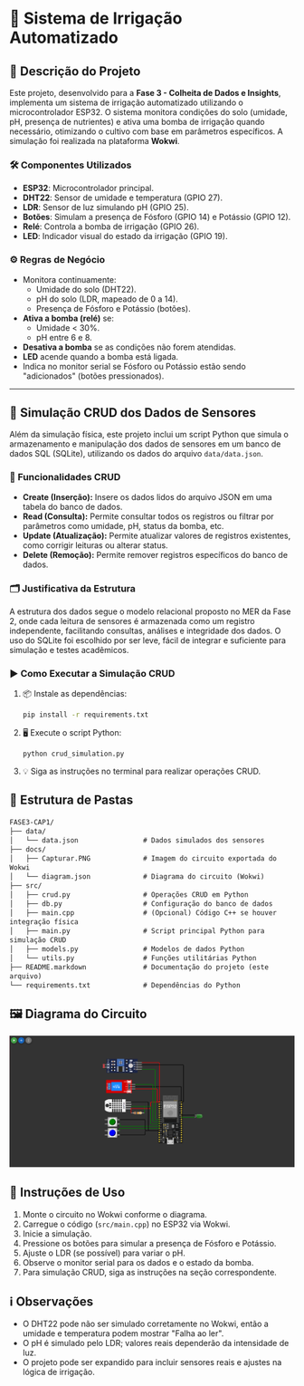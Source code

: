# 🌱 Sistema de Irrigação Automatizado

## 📝 Descrição do Projeto
Este projeto, desenvolvido para a **Fase 3 - Colheita de Dados e Insights**, implementa um sistema de irrigação automatizado utilizando o microcontrolador ESP32. O sistema monitora condições do solo (umidade, pH, presença de nutrientes) e ativa uma bomba de irrigação quando necessário, otimizando o cultivo com base em parâmetros específicos. A simulação foi realizada na plataforma **Wokwi**.

### 🛠️ Componentes Utilizados
- **ESP32**: Microcontrolador principal.
- **DHT22**: Sensor de umidade e temperatura (GPIO 27).
- **LDR**: Sensor de luz simulando pH (GPIO 25).
- **Botões**: Simulam a presença de Fósforo (GPIO 14) e Potássio (GPIO 12).
- **Relé**: Controla a bomba de irrigação (GPIO 26).
- **LED**: Indicador visual do estado da irrigação (GPIO 19).

### ⚙️ Regras de Negócio
- Monitora continuamente:
  - Umidade do solo (DHT22).
  - pH do solo (LDR, mapeado de 0 a 14).
  - Presença de Fósforo e Potássio (botões).
- **Ativa a bomba (relé)** se:
  - Umidade < 30%.
  - pH entre 6 e 8.
- **Desativa a bomba** se as condições não forem atendidas.
- **LED** acende quando a bomba está ligada.
- Indica no monitor serial se Fósforo ou Potássio estão sendo "adicionados" (botões pressionados).

---

## 💾 Simulação CRUD dos Dados de Sensores

Além da simulação física, este projeto inclui um script Python que simula o armazenamento e manipulação dos dados de sensores em um banco de dados SQL (SQLite), utilizando os dados do arquivo `data/data.json`.

### 🔄 Funcionalidades CRUD

- **Create (Inserção):** Insere os dados lidos do arquivo JSON em uma tabela do banco de dados.
- **Read (Consulta):** Permite consultar todos os registros ou filtrar por parâmetros como umidade, pH, status da bomba, etc.
- **Update (Atualização):** Permite atualizar valores de registros existentes, como corrigir leituras ou alterar status.
- **Delete (Remoção):** Permite remover registros específicos do banco de dados.

### 🗂️ Justificativa da Estrutura

A estrutura dos dados segue o modelo relacional proposto no MER da Fase 2, onde cada leitura de sensores é armazenada como um registro independente, facilitando consultas, análises e integridade dos dados. O uso do SQLite foi escolhido por ser leve, fácil de integrar e suficiente para simulação e testes acadêmicos.

### ▶️ Como Executar a Simulação CRUD

1. 📦 Instale as dependências:
   ```bash
   pip install -r requirements.txt
   ```
2. 🖥️ Execute o script Python:
   ```bash
   python crud_simulation.py
   ```
3. 💡 Siga as instruções no terminal para realizar operações CRUD.

## 📁 Estrutura de Pastas
```
FASE3-CAP1/
├── data/
│   └── data.json                # Dados simulados dos sensores
├── docs/
│   ├── Capturar.PNG             # Imagem do circuito exportada do Wokwi
│   └── diagram.json             # Diagrama do circuito (Wokwi)
├── src/
│   ├── crud.py                  # Operações CRUD em Python
│   ├── db.py                    # Configuração do banco de dados
│   ├── main.cpp                 # (Opcional) Código C++ se houver integração física
│   ├── main.py                  # Script principal Python para simulação CRUD
│   ├── models.py                # Modelos de dados Python
│   └── utils.py                 # Funções utilitárias Python
├── README.markdown              # Documentação do projeto (este arquivo)
└── requirements.txt             # Dependências do Python
```

## 🖼️ Diagrama do Circuito
![Diagrama do Circuito](docs/Capturar.PNG)

## 🚀 Instruções de Uso
1. Monte o circuito no Wokwi conforme o diagrama.
2. Carregue o código (`src/main.cpp`) no ESP32 via Wokwi.
3. Inicie a simulação.
4. Pressione os botões para simular a presença de Fósforo e Potássio.
5. Ajuste o LDR (se possível) para variar o pH.
6. Observe o monitor serial para os dados e o estado da bomba.
7. Para simulação CRUD, siga as instruções na seção correspondente.

## ℹ️ Observações
- O DHT22 pode não ser simulado corretamente no Wokwi, então a umidade e temperatura podem mostrar "Falha ao ler".
- O pH é simulado pelo LDR; valores reais dependerão da intensidade de luz.
- O projeto pode ser expandido para incluir sensores reais e ajustes na lógica de irrigação.
